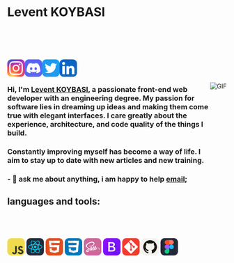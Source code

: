 # Levent KOYBASI

# <br/>


<a href="https://www.instagram.com/leventkoybasi/">
<img align="left" alt="Levent's Instagram" width="40px" src="https://raw.githubusercontent.com/tandpfun/skill-icons/59059d9d1a2c092696dc66e00931cc1181a4ce1f/icons/Instagram.svg" />
</a>
<a href="https://discord.gg/Lacrimossa#5626">
<img align="left" alt="Levent's Discord" width="40px" src="https://raw.githubusercontent.com/tandpfun/skill-icons/59059d9d1a2c092696dc66e00931cc1181a4ce1f/icons/Discord.svg" />
</a>
<a href="https://twitter.com/leventkoybasi">
<img align="left" alt="Levent | Twitter" width="40px" src="https://raw.githubusercontent.com/tandpfun/skill-icons/59059d9d1a2c092696dc66e00931cc1181a4ce1f/icons/Twitter.svg" />
</a>
<a href="https://www.linkedin.com/in/leventkoybasi/">
<img align="left" alt="Levent's Linkedin" width="40px" src="https://raw.githubusercontent.com/tandpfun/skill-icons/59059d9d1a2c092696dc66e00931cc1181a4ce1f/icons/LinkedIn.svg" />
</a>

## <br/>



<img align="right" alt="GIF" src="https://github.com/abhisheknaiidu/abhisheknaiidu/blob/master/code.gif?raw=true" height="240" />

### Hi, I'm [Levent KOYBASI](https://leventkoybasi.me/), a passionate front-end web developer with an engineering degree. My passion for software lies in dreaming up ideas and making them come true with elegant interfaces. I care greatly about the experience, architecture, and code quality of the things I build.

### Constantly improving myself has become a way of life. I aim to stay up to date with new articles and new training.

### -   💬 ask me about anything, i am happy to help [email](mailto:leventkoybasi@hotmail.com);

## **languages and tools:**
## <br/>

<code><img height="40" src="https://raw.githubusercontent.com/tandpfun/skill-icons/59059d9d1a2c092696dc66e00931cc1181a4ce1f/icons/JavaScript.svg"></code>
<code><img height="40" src="https://raw.githubusercontent.com/tandpfun/skill-icons/59059d9d1a2c092696dc66e00931cc1181a4ce1f/icons/React-Dark.svg"></code>
<code><img height="40" src="https://raw.githubusercontent.com/tandpfun/skill-icons/59059d9d1a2c092696dc66e00931cc1181a4ce1f/icons/HTML.svg"></code>
<code><img height="40" src="https://raw.githubusercontent.com/tandpfun/skill-icons/59059d9d1a2c092696dc66e00931cc1181a4ce1f/icons/CSS.svg"></code>
<code><img height="40" src="https://raw.githubusercontent.com/tandpfun/skill-icons/59059d9d1a2c092696dc66e00931cc1181a4ce1f/icons/Sass.svg"></code>
<code><img height="40" src="https://raw.githubusercontent.com/tandpfun/skill-icons/59059d9d1a2c092696dc66e00931cc1181a4ce1f/icons/Bootstrap.svg"></code>
<code><img height="40" src="https://raw.githubusercontent.com/tandpfun/skill-icons/59059d9d1a2c092696dc66e00931cc1181a4ce1f/icons/Git.svg"></code>
<code><img height="40" src="https://raw.githubusercontent.com/tandpfun/skill-icons/59059d9d1a2c092696dc66e00931cc1181a4ce1f/icons/Github-Light.svg"></code>
<code><img height="40" src="https://raw.githubusercontent.com/tandpfun/skill-icons/59059d9d1a2c092696dc66e00931cc1181a4ce1f/icons/Figma-Dark.svg"></code>
